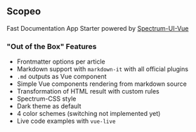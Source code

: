 ## Scopeo

Fast Documentation App Starter
powered by [Spectrum-UI-Vue](https://www.npmjs.com/package/spectrum-ui-vue)

### "Out of the Box" Features 
* Frontmatter options per article
* Markdown support with `markdown-it` with all official plugins
* `.md` outputs as Vue component
* Simple Vue components rendering from markdown source 
* Transformation of HTML result with custom rules
* Spectrum-CSS style
* Dark theme as default
* 4 color schemes (switching not implemented yet)  
* Live code examples with `vue-live`
